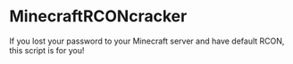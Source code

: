 # MinecraftRCONcracker
If you lost your password to your Minecraft server and have default RCON, this script is for you!
